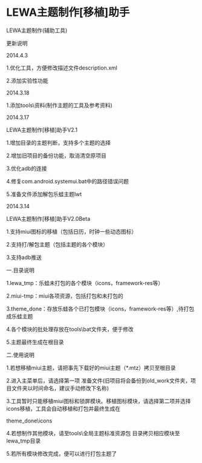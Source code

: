 LEWA主题制作[移植]助手
==============

LEWA主题制作(辅助工具)


更新说明

2014.4.3

1.优化工具，方便修改描述文件description.xml

2.添加实验性功能

2014.3.18

1.添加tools\资料(制作主题的工具及参考资料)

2014.3.17

LEWA主题制作[移植]助手V2.1

1.增加目录的主题判断，支持多个主题的选择

2.增加旧项目的备份功能，取消清空原项目

3.优化adb的连接

4.修复com.android.systemui.bat中的路径错误问题

5.准备文件添加解包乐蛙主题lwt

2014.3.14 

LEWA主题制作[移植]助手V2.0Beta

1.支持miui图标的移植（包括日历，时钟一些动态图标）

2.支持打/解包主题（包括主题的各个模块）

3.支持adb推送

一.目录说明

1.lewa_tmp：乐蛙未打包的各个模块（icons，framework-res等）

2.miui-tmp：miui各项资源，包括打包和未打包的

3.theme_done：存放乐蛙各个已打包模块（icons，framework-res等）,待打包成乐蛙主题

4.各个模块的批处理存放在tools\bat文件夹，便于修改

5.主题最终生成在根目录

二.使用说明

1.若想移植miui主题，请把事先下载好的miui主题（*.mtz）拷贝至根目录

2.进入主菜单后，请选择第一项 准备文件(旧项目将会备份到old_work文件夹，项目文件夹以时间命名，建议手动修改下名称)

3.工具暂时只能移植miui图标和锁屏模块。移植图标模块，请选择第二项并选择icons移植，工具会自动移植和打包并最终生成在

theme_done\icons

4.若想制作其他模块，请至tools\全局主题标准资源包 目录拷贝相应模块至lewa_tmp目录

5.若所有模块修改完成，便可以进行打包主题了